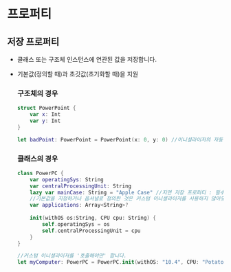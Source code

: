 # 프로퍼티

## 저장 프로퍼티
- 클래스 또는 구조체 인스턴스에 연관된 값을 저장합니다.
- 기본값(정의할 때)과 초깃값(초기화할 때)을 지원


	### 구조체의 경우
	```swift
	struct PowerPoint {
	    var x: Int
	    var y: Int
	}
	
	let badPoint: PowerPoint = PowerPoint(x: 0, y: 0) //이니셜라이저의 자동 생성
	```
	
	### 클래스의 경우
	```swift
	class PowerPC {
	    var operatingSys: String
	    var centralProcessingUnit: String
	    lazy var mainCase: String = "Apple Case" //지연 저장 프로퍼티 : 필수는 아니지만 쓰면 좋은, 그러나 여러 스레드에서 동시 접근하면 다중 초기화될 수도 있음.
	    //기본값을 지정하거나 옵셔널로 정의한 것은 커스텀 이니셜라이저를 사용하지 않아도 됨.
	    var applications: Array<String>?
	    
	    init(withOS os:String, CPU cpu: String) {
	        self.operatingSys = os
	        self.centralProcessingUnit = cpu
	    }
	}
	
	//커스텀 이니셜라이저를 '호출해야만' 합니다.
	let myComputer: PowerPC = PowerPC.init(withOS: "10.4", CPU: "PotatoChip")
	```
	
